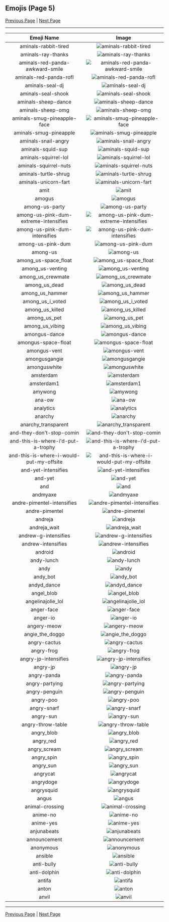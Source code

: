 
## Emojis (Page 5)

[Previous Page](/docs/hc/page-a-0004.md)
  | [Next Page](/docs/hc/page-a-0006.md)

<hr />

|Emoji Name|Image|
| :-: | :-: |
|aminals-rabbit-tired| ![aminals-rabbit-tired](/emojis/hc/aminals-rabbit-tired.gif)|
|aminals-ray-thanks| ![aminals-ray-thanks](/emojis/hc/aminals-ray-thanks.gif)|
|aminals-red-panda-awkward-smile| ![aminals-red-panda-awkward-smile](/emojis/hc/aminals-red-panda-awkward-smile.gif)|
|aminals-red-panda-rofl| ![aminals-red-panda-rofl](/emojis/hc/aminals-red-panda-rofl.gif)|
|aminals-seal-dj| ![aminals-seal-dj](/emojis/hc/aminals-seal-dj.gif)|
|aminals-seal-shook| ![aminals-seal-shook](/emojis/hc/aminals-seal-shook.gif)|
|aminals-sheep-dance| ![aminals-sheep-dance](/emojis/hc/aminals-sheep-dance.gif)|
|aminals-sheep-omg| ![aminals-sheep-omg](/emojis/hc/aminals-sheep-omg.gif)|
|aminals-smug-pineapple-face| ![aminals-smug-pineapple-face](/emojis/hc/aminals-smug-pineapple-face.png)|
|aminals-smug-pineapple| ![aminals-smug-pineapple](/emojis/hc/aminals-smug-pineapple.png)|
|aminals-snail-angry| ![aminals-snail-angry](/emojis/hc/aminals-snail-angry.gif)|
|aminals-squid-sup| ![aminals-squid-sup](/emojis/hc/aminals-squid-sup.gif)|
|aminals-squirrel-lol| ![aminals-squirrel-lol](/emojis/hc/aminals-squirrel-lol.gif)|
|aminals-squirrel-nuts| ![aminals-squirrel-nuts](/emojis/hc/aminals-squirrel-nuts.gif)|
|aminals-turtle-shrug| ![aminals-turtle-shrug](/emojis/hc/aminals-turtle-shrug.png)|
|aminals-unicorn-fart| ![aminals-unicorn-fart](/emojis/hc/aminals-unicorn-fart.gif)|
|amit| ![amit](/emojis/hc/amit.png)|
|amogus| ![amogus](/emojis/hc/amogus.png)|
|among-us-party| ![among-us-party](/emojis/hc/among-us-party.gif)|
|among-us-pink-dum-extreme-intensifies| ![among-us-pink-dum-extreme-intensifies](/emojis/hc/among-us-pink-dum-extreme-intensifies.gif)|
|among-us-pink-dum-intensifies| ![among-us-pink-dum-intensifies](/emojis/hc/among-us-pink-dum-intensifies.gif)|
|among-us-pink-dum| ![among-us-pink-dum](/emojis/hc/among-us-pink-dum.png)|
|among-us| ![among-us](/emojis/hc/among-us.png)|
|among_us-space_float| ![among_us-space_float](/emojis/hc/among_us-space_float.gif)|
|among_us-venting| ![among_us-venting](/emojis/hc/among_us-venting.gif)|
|among_us_crewmate| ![among_us_crewmate](/emojis/hc/among_us_crewmate.png)|
|among_us_dead| ![among_us_dead](/emojis/hc/among_us_dead.png)|
|among_us_hammer| ![among_us_hammer](/emojis/hc/among_us_hammer.gif)|
|among_us_i_voted| ![among_us_i_voted](/emojis/hc/among_us_i_voted.png)|
|among_us_killed| ![among_us_killed](/emojis/hc/among_us_killed.gif)|
|among_us_pet| ![among_us_pet](/emojis/hc/among_us_pet.gif)|
|among_us_vibing| ![among_us_vibing](/emojis/hc/among_us_vibing.gif)|
|amongus-dance| ![amongus-dance](/emojis/hc/amongus-dance.gif)|
|amongus-space-float| ![amongus-space-float](/emojis/hc/amongus-space-float.gif)|
|amongus-vent| ![amongus-vent](/emojis/hc/amongus-vent.gif)|
|amongusgangie| ![amongusgangie](/emojis/hc/amongusgangie.png)|
|amonguswhite| ![amonguswhite](/emojis/hc/amonguswhite.png)|
|amsterdam| ![amsterdam](/emojis/hc/amsterdam.png)|
|amsterdam1| ![amsterdam1](/emojis/hc/amsterdam1.png)|
|amywong| ![amywong](/emojis/hc/amywong.png)|
|ana-ow| ![ana-ow](/emojis/hc/ana-ow.png)|
|analytics| ![analytics](/emojis/hc/analytics.png)|
|anarchy| ![anarchy](/emojis/hc/anarchy.png)|
|anarchy_transparent| ![anarchy_transparent](/emojis/hc/anarchy_transparent.png)|
|and-they-don't-stop-comin| ![and-they-don't-stop-comin](/emojis/hc/and-they-don't-stop-comin.gif)|
|and-this-is-where-i'd-put-a-trophy| ![and-this-is-where-i'd-put-a-trophy](/emojis/hc/and-this-is-where-i'd-put-a-trophy.png)|
|and-this-is-where-i-would-put-my-offsite| ![and-this-is-where-i-would-put-my-offsite](/emojis/hc/and-this-is-where-i-would-put-my-offsite.jpg)|
|and-yet-intensifies| ![and-yet-intensifies](/emojis/hc/and-yet-intensifies.gif)|
|and-yet| ![and-yet](/emojis/hc/and-yet.jpg)|
|and| ![and](/emojis/hc/and.png)|
|andmyaxe| ![andmyaxe](/emojis/hc/andmyaxe.jpg)|
|andre-pimentel-intensifies| ![andre-pimentel-intensifies](/emojis/hc/andre-pimentel-intensifies.gif)|
|andre-pimentel| ![andre-pimentel](/emojis/hc/andre-pimentel.png)|
|andreja| ![andreja](/emojis/hc/andreja.png)|
|andreja_wait| ![andreja_wait](/emojis/hc/andreja_wait.png)|
|andrew-g-intensifies| ![andrew-g-intensifies](/emojis/hc/andrew-g-intensifies.gif)|
|andrew-intensifies| ![andrew-intensifies](/emojis/hc/andrew-intensifies.gif)|
|android| ![android](/emojis/hc/android.png)|
|andy-lunch| ![andy-lunch](/emojis/hc/andy-lunch.gif)|
|andy| ![andy](/emojis/hc/andy.png)|
|andy_bot| ![andy_bot](/emojis/hc/andy_bot.gif)|
|andyd_dance| ![andyd_dance](/emojis/hc/andyd_dance.gif)|
|angel_blob| ![angel_blob](/emojis/hc/angel_blob.png)|
|angelinajolie_lol| ![angelinajolie_lol](/emojis/hc/angelinajolie_lol.png)|
|anger-face| ![anger-face](/emojis/hc/anger-face.gif)|
|anger-io| ![anger-io](/emojis/hc/anger-io.png)|
|angery-meow| ![angery-meow](/emojis/hc/angery-meow.png)|
|angie_the_doggo| ![angie_the_doggo](/emojis/hc/angie_the_doggo.png)|
|angry-cactus| ![angry-cactus](/emojis/hc/angry-cactus.gif)|
|angry-frog| ![angry-frog](/emojis/hc/angry-frog.gif)|
|angry-jp-intensifies| ![angry-jp-intensifies](/emojis/hc/angry-jp-intensifies.gif)|
|angry-jp| ![angry-jp](/emojis/hc/angry-jp.png)|
|angry-panda| ![angry-panda](/emojis/hc/angry-panda.png)|
|angry-partying| ![angry-partying](/emojis/hc/angry-partying.png)|
|angry-penguin| ![angry-penguin](/emojis/hc/angry-penguin.png)|
|angry-poo| ![angry-poo](/emojis/hc/angry-poo.png)|
|angry-snarf| ![angry-snarf](/emojis/hc/angry-snarf.png)|
|angry-sun| ![angry-sun](/emojis/hc/angry-sun.png)|
|angry-throw-table| ![angry-throw-table](/emojis/hc/angry-throw-table.png)|
|angry_blob| ![angry_blob](/emojis/hc/angry_blob.png)|
|angry_red| ![angry_red](/emojis/hc/angry_red.gif)|
|angry_scream| ![angry_scream](/emojis/hc/angry_scream.png)|
|angry_spin| ![angry_spin](/emojis/hc/angry_spin.gif)|
|angry_sun| ![angry_sun](/emojis/hc/angry_sun.png)|
|angrycat| ![angrycat](/emojis/hc/angrycat.gif)|
|angrydoge| ![angrydoge](/emojis/hc/angrydoge.png)|
|angrysquid| ![angrysquid](/emojis/hc/angrysquid.png)|
|angus| ![angus](/emojis/hc/angus.png)|
|animal-crossing| ![animal-crossing](/emojis/hc/animal-crossing.png)|
|anime-no| ![anime-no](/emojis/hc/anime-no.png)|
|anime-yes| ![anime-yes](/emojis/hc/anime-yes.png)|
|anjunabeats| ![anjunabeats](/emojis/hc/anjunabeats.png)|
|announcement| ![announcement](/emojis/hc/announcement.png)|
|anonymous| ![anonymous](/emojis/hc/anonymous.png)|
|ansible| ![ansible](/emojis/hc/ansible.png)|
|anti-bully| ![anti-bully](/emojis/hc/anti-bully.png)|
|anti-dolphin| ![anti-dolphin](/emojis/hc/anti-dolphin.jpg)|
|antifa| ![antifa](/emojis/hc/antifa.png)|
|anton| ![anton](/emojis/hc/anton.jpg)|
|anvil| ![anvil](/emojis/hc/anvil.png)|

<hr/>

[Previous Page](/docs/hc/page-a-0004.md)
  | [Next Page](/docs/hc/page-a-0006.md)